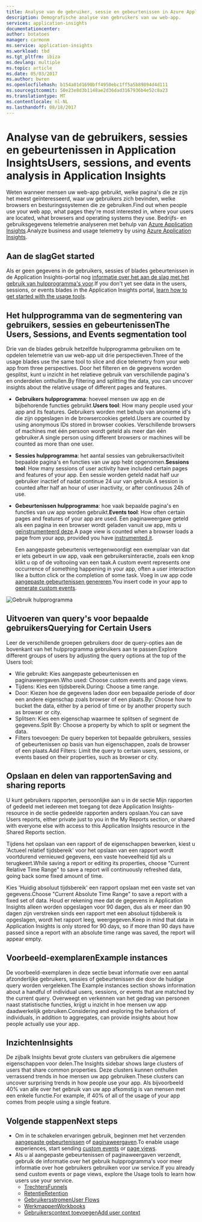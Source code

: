 ```yaml
---
title: Analyse van de gebruiker, sessie en gebeurtenissen in Azure Application Insights | Microsoft docs
description: Demografische analyse van gebruikers van uw web-app.
services: application-insights
documentationcenter: 
author: botatoes
manager: carmonm
ms.service: application-insights
ms.workload: tbd
ms.tgt_pltfrm: ibiza
ms.devlang: multiple
ms.topic: article
ms.date: 05/03/2017
ms.author: bwren
ms.openlocfilehash: b154a01d1690bff4950ebc1ff5a5b89894d4d111
ms.sourcegitcommit: 50e23e8d3b1148ae2d36dad3167936b4e52c8a23
ms.translationtype: MT
ms.contentlocale: nl-NL
ms.lasthandoff: 08/18/2017
---
```

# <a name="users-sessions-and-events-analysis-in-application-insights"></a><span data-ttu-id="ab80c-103">Analyse van de gebruikers, sessies en gebeurtenissen in Application Insights</span><span class="sxs-lookup"><span data-stu-id="ab80c-103">Users, sessions, and events analysis in Application Insights</span></span>

<span data-ttu-id="ab80c-104">Weten wanneer mensen uw web-app gebruikt, welke pagina's die ze zijn het meest geïnteresseerd, waar uw gebruikers zich bevinden, welke browsers en besturingssystemen die ze gebruiken.</span><span class="sxs-lookup"><span data-stu-id="ab80c-104">Find out when people use your web app, what pages they're most interested in, where your users are located, what browsers and operating systems they use.</span></span> <span data-ttu-id="ab80c-105">Bedrijfs- en gebruiksgegevens telemetrie analyseren met behulp van [Azure Application Insights](app-insights-overview.md).</span><span class="sxs-lookup"><span data-stu-id="ab80c-105">Analyze business and usage telemetry by using [Azure Application Insights](app-insights-overview.md).</span></span>

## <a name="get-started"></a><span data-ttu-id="ab80c-106">Aan de slag</span><span class="sxs-lookup"><span data-stu-id="ab80c-106">Get started</span></span>

<span data-ttu-id="ab80c-107">Als er geen gegevens in de gebruikers, sessies of blades gebeurtenissen in de Application Insights-portal nog [informatie over het aan de slag met het gebruik van hulpprogramma's voor](app-insights-usage-overview.md).</span><span class="sxs-lookup"><span data-stu-id="ab80c-107">If you don't yet see data in the users, sessions, or events blades in the Application Insights portal, [learn how to get started with the usage tools](app-insights-usage-overview.md).</span></span>

## <a name="the-users-sessions-and-events-segmentation-tool"></a><span data-ttu-id="ab80c-108">Het hulpprogramma van de segmentering van gebruikers, sessies en gebeurtenissen</span><span class="sxs-lookup"><span data-stu-id="ab80c-108">The Users, Sessions, and Events segmentation tool</span></span>

<span data-ttu-id="ab80c-109">Drie van de blades gebruik hetzelfde hulpprogramma gebruiken om te opdelen telemetrie van uw web-app uit drie perspectieven.</span><span class="sxs-lookup"><span data-stu-id="ab80c-109">Three of the usage blades use the same tool to slice and dice telemetry from your web app from three perspectives.</span></span> <span data-ttu-id="ab80c-110">Door het filteren en de gegevens worden gesplitst, kunt u inzicht in het relatieve gebruik van verschillende pagina's en onderdelen onthullen.</span><span class="sxs-lookup"><span data-stu-id="ab80c-110">By filtering and splitting the data, you can uncover insights about the relative usage of different pages and features.</span></span>

* <span data-ttu-id="ab80c-111">**Gebruikers hulpprogramma**: hoeveel mensen uw app en de bijbehorende functies gebruikt.</span><span class="sxs-lookup"><span data-stu-id="ab80c-111">**Users tool**: How many people used your app and its features.</span></span>  <span data-ttu-id="ab80c-112">Gebruikers worden met behulp van anonieme id's die zijn opgeslagen in de browsercookies geteld.</span><span class="sxs-lookup"><span data-stu-id="ab80c-112">Users are counted by using anonymous IDs stored in browser cookies.</span></span> <span data-ttu-id="ab80c-113">Verschillende browsers of machines met één persoon wordt geteld als meer dan één gebruiker.</span><span class="sxs-lookup"><span data-stu-id="ab80c-113">A single person using different browsers or machines will be counted as more than one user.</span></span>
* <span data-ttu-id="ab80c-114">**Sessies hulpprogramma**: het aantal sessies van gebruikersactiviteit bepaalde pagina's en functies van uw app hebt opgenomen.</span><span class="sxs-lookup"><span data-stu-id="ab80c-114">**Sessions tool**: How many sessions of user activity have included certain pages and features of your app.</span></span> <span data-ttu-id="ab80c-115">Een sessie worden geteld nadat half uur gebruiker inactief of nadat continue 24 uur van gebruik.</span><span class="sxs-lookup"><span data-stu-id="ab80c-115">A session is counted after half an hour of user inactivity, or after continuous 24h of use.</span></span>
* <span data-ttu-id="ab80c-116">**Gebeurtenissen hulpprogramma**: hoe vaak bepaalde pagina's en functies van uw app worden gebruikt.</span><span class="sxs-lookup"><span data-stu-id="ab80c-116">**Events tool**: How often certain pages and features of your app are used.</span></span> <span data-ttu-id="ab80c-117">Een paginaweergave geteld als een pagina in een browser wordt geladen vanuit uw app, mits u [geïnstrumenteerd deze](app-insights-javascript.md).</span><span class="sxs-lookup"><span data-stu-id="ab80c-117">A page view is counted when a browser loads a page from your app, provided you have [instrumented it](app-insights-javascript.md).</span></span> 

    <span data-ttu-id="ab80c-118">Een aangepaste gebeurtenis vertegenwoordigt een exemplaar van dat er iets gebeurt in uw app, vaak een gebruikersinteractie, zoals een knop klikt u op of de voltooiing van een taak.</span><span class="sxs-lookup"><span data-stu-id="ab80c-118">A custom event represents one occurrence of something happening in your app, often a user interaction like a button click or the completion of some task.</span></span> <span data-ttu-id="ab80c-119">Voeg in uw app code [aangepaste gebeurtenissen genereren](app-insights-api-custom-events-metrics.md#trackevent).</span><span class="sxs-lookup"><span data-stu-id="ab80c-119">You insert code in your app to [generate custom events](app-insights-api-custom-events-metrics.md#trackevent).</span></span>

![Gebruik hulpprogramma](./media/app-insights-usage-segmentation/users.png)

## <a name="querying-for-certain-users"></a><span data-ttu-id="ab80c-121">Uitvoeren van query's voor bepaalde gebruikers</span><span class="sxs-lookup"><span data-stu-id="ab80c-121">Querying for Certain Users</span></span> 

<span data-ttu-id="ab80c-122">Leer de verschillende groepen gebruikers door de query-opties aan de bovenkant van het hulpprogramma gebruikers aan te passen:</span><span class="sxs-lookup"><span data-stu-id="ab80c-122">Explore different groups of users by adjusting the query options at the top of the Users tool:</span></span> 

* <span data-ttu-id="ab80c-123">Wie gebruikt: Kies aangepaste gebeurtenissen en paginaweergaven.</span><span class="sxs-lookup"><span data-stu-id="ab80c-123">Who used: Choose custom events and page views.</span></span> 
* <span data-ttu-id="ab80c-124">Tijdens: Kies een tijdsbereik.</span><span class="sxs-lookup"><span data-stu-id="ab80c-124">During: Choose a time range.</span></span> 
* <span data-ttu-id="ab80c-125">Door: Kiezen hoe de gegevens laden door een bepaalde periode of door een andere eigenschap zoals browser of een plaats.</span><span class="sxs-lookup"><span data-stu-id="ab80c-125">By: Choose how to bucket the data, either by a period of time or by another property such as browser or city.</span></span> 
* <span data-ttu-id="ab80c-126">Splitsen: Kies een eigenschap waarmee te splitsen of segment de gegevens.</span><span class="sxs-lookup"><span data-stu-id="ab80c-126">Split By: Choose a property by which to split or segment the data.</span></span> 
* <span data-ttu-id="ab80c-127">Filters toevoegen: De query beperken tot bepaalde gebruikers, sessies of gebeurtenissen op basis van hun eigenschappen, zoals de browser of een plaats.</span><span class="sxs-lookup"><span data-stu-id="ab80c-127">Add Filters: Limit the query to certain users, sessions, or events based on their properties, such as browser or city.</span></span> 
 
## <a name="saving-and-sharing-reports"></a><span data-ttu-id="ab80c-128">Opslaan en delen van rapporten</span><span class="sxs-lookup"><span data-stu-id="ab80c-128">Saving and sharing reports</span></span> 
<span data-ttu-id="ab80c-129">U kunt gebruikers rapporten, persoonlijke aan u in de sectie Mijn rapporten of gedeeld met iedereen met toegang tot deze Application Insights-resource in de sectie gedeelde rapporten anders opslaan.</span><span class="sxs-lookup"><span data-stu-id="ab80c-129">You can save Users reports, either private just to you in the My Reports section, or shared with everyone else with access to this Application Insights resource in the Shared Reports section.</span></span>  
 
<span data-ttu-id="ab80c-130">Tijdens het opslaan van een rapport of de eigenschappen bewerken, kiest u 'Actueel relatief tijdsbereik' voor het opslaan van een rapport wordt voortdurend vernieuwd gegevens, een vaste hoeveelheid tijd als u terugkeert.</span><span class="sxs-lookup"><span data-stu-id="ab80c-130">While saving a report or editing its properties, choose "Current Relative Time Range" to save a report will continuously refreshed data, going back some fixed amount of time.</span></span>  
 
<span data-ttu-id="ab80c-131">Kies 'Huidig absoluut tijdsbereik' een rapport opslaan met een vaste set van gegevens.</span><span class="sxs-lookup"><span data-stu-id="ab80c-131">Choose "Current Absolute Time Range" to save a report with a fixed set of data.</span></span> <span data-ttu-id="ab80c-132">Houd er rekening mee dat de gegevens in Application Insights alleen worden opgeslagen voor 90 dagen, dus als er meer dan 90 dagen zijn verstreken sinds een rapport met een absoluut tijdsbereik is opgeslagen, wordt het rapport leeg, weergegeven.</span><span class="sxs-lookup"><span data-stu-id="ab80c-132">Keep in mind that data in Application Insights is only stored for 90 days, so if more than 90 days have passed since a report with an absolute time range was saved, the report will appear empty.</span></span> 
 
## <a name="example-instances"></a><span data-ttu-id="ab80c-133">Voorbeeld-exemplaren</span><span class="sxs-lookup"><span data-stu-id="ab80c-133">Example instances</span></span>

<span data-ttu-id="ab80c-134">De voorbeeld-exemplaren in deze sectie bevat informatie over een aantal afzonderlijke gebruikers, sessies of gebeurtenissen die door de huidige query worden vergeleken.</span><span class="sxs-lookup"><span data-stu-id="ab80c-134">The Example instances section shows information about a handful of individual users, sessions, or events that are matched by the current query.</span></span> <span data-ttu-id="ab80c-135">Overweegt en verkennen van het gedrag van personen naast statistische functies, krijgt u inzicht in hoe mensen uw app daadwerkelijk gebruiken.</span><span class="sxs-lookup"><span data-stu-id="ab80c-135">Considering and exploring the behaviors of individuals, in addition to aggregates, can provide insights about how people actually use your app.</span></span> 
 
## <a name="insights"></a><span data-ttu-id="ab80c-136">Inzichten</span><span class="sxs-lookup"><span data-stu-id="ab80c-136">Insights</span></span> 

<span data-ttu-id="ab80c-137">De zijbalk Insights bevat grote clusters van gebruikers die algemene eigenschappen voor delen.</span><span class="sxs-lookup"><span data-stu-id="ab80c-137">The Insights sidebar shows large clusters of users that share common properties.</span></span> <span data-ttu-id="ab80c-138">Deze clusters kunnen onthullen verrassend trends in hoe mensen uw app gebruiken.</span><span class="sxs-lookup"><span data-stu-id="ab80c-138">These clusters can uncover surprising trends in how people use your app.</span></span> <span data-ttu-id="ab80c-139">Als bijvoorbeeld 40% van alle over het gebruik van uw app afkomstig is van mensen met een enkele functie.</span><span class="sxs-lookup"><span data-stu-id="ab80c-139">For example, if 40% of all of the usage of your app comes from people using a single feature.</span></span>  


## <a name="next-steps"></a><span data-ttu-id="ab80c-140">Volgende stappen</span><span class="sxs-lookup"><span data-stu-id="ab80c-140">Next steps</span></span>
- <span data-ttu-id="ab80c-141">Om in te schakelen ervaringen gebruik, beginnen met het verzenden [aangepaste gebeurtenissen](https://docs.microsoft.com/en-us/azure/application-insights/app-insights-api-custom-events-metrics#trackevent) of [paginaweergaven](https://docs.microsoft.com/azure/application-insights/app-insights-api-custom-events-metrics#page-views).</span><span class="sxs-lookup"><span data-stu-id="ab80c-141">To enable usage experiences, start sending [custom events](https://docs.microsoft.com/en-us/azure/application-insights/app-insights-api-custom-events-metrics#trackevent) or [page views](https://docs.microsoft.com/azure/application-insights/app-insights-api-custom-events-metrics#page-views).</span></span>
- <span data-ttu-id="ab80c-142">Als u al aangepaste gebeurtenissen of paginaweergaven verzendt, gebruik de informatie over het gebruik hulpprogramma's voor meer informatie over hoe gebruikers gebruiken voor uw service.</span><span class="sxs-lookup"><span data-stu-id="ab80c-142">If you already send custom events or page views, explore the Usage tools to learn how users use your service.</span></span>
    - [<span data-ttu-id="ab80c-143">Trechters</span><span class="sxs-lookup"><span data-stu-id="ab80c-143">Funnels</span></span>](usage-funnels.md)
    - [<span data-ttu-id="ab80c-144">Retentie</span><span class="sxs-lookup"><span data-stu-id="ab80c-144">Retention</span></span>](app-insights-usage-retention.md)
    - [<span data-ttu-id="ab80c-145">Gebruikersstromen</span><span class="sxs-lookup"><span data-stu-id="ab80c-145">User Flows</span></span>](app-insights-usage-flows.md)
    - [<span data-ttu-id="ab80c-146">Werkmappen</span><span class="sxs-lookup"><span data-stu-id="ab80c-146">Workbooks</span></span>](app-insights-usage-workbooks.md)
    - [<span data-ttu-id="ab80c-147">Gebruikerscontext toevoegen</span><span class="sxs-lookup"><span data-stu-id="ab80c-147">Add user context</span></span>](app-insights-usage-send-user-context.md)

